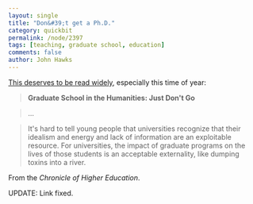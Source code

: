 ```yaml
---
layout: single 
title: "Don&#39;t get a Ph.D." 
category: quickbit
permalink: /node/2397
tags: [teaching, graduate school, education] 
comments: false 
author: John Hawks 
---
```


<a href="http://chronicle.com/article/Graduate-School-in-the-Huma/44846/">This deserves to be read widely</a>, especially this time of year: 

<blockquote><b>Graduate School in the Humanities: Just Don't Go</b></blockquote>

<blockquote>...</blockquote>

<blockquote>It's hard to tell young people that universities recognize that their idealism and energy  and lack of information  are an exploitable resource. For universities, the impact of graduate programs on the lives of those students is an acceptable externality, like dumping toxins into a river.</blockquote>

From the <i>Chronicle of Higher Education</i>. 

UPDATE: Link fixed. 

